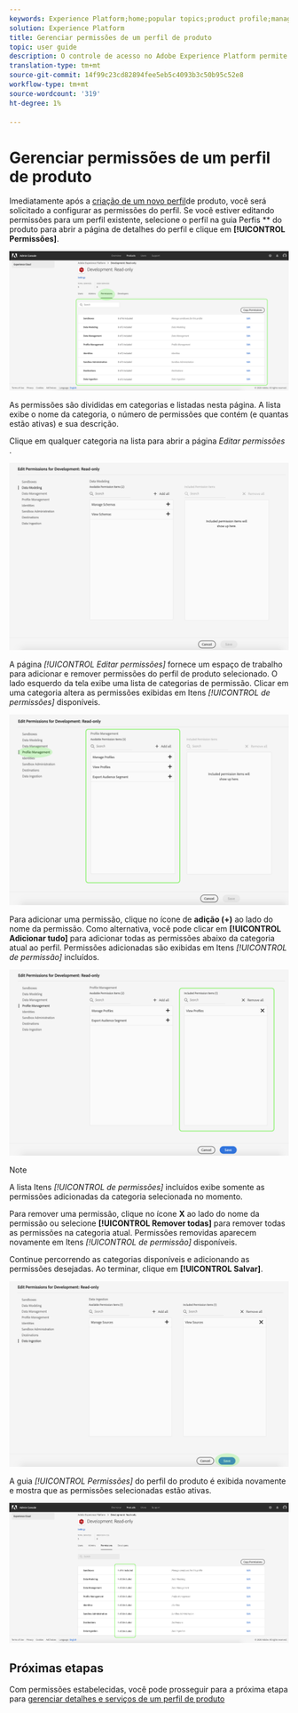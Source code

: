 ```yaml
---
keywords: Experience Platform;home;popular topics;product profile;manage permissions
solution: Experience Platform
title: Gerenciar permissões de um perfil de produto
topic: user guide
description: O controle de acesso no Adobe Experience Platform permite gerenciar funções e permissões para vários recursos da plataforma usando o Adobe Admin Console. Este documento serve como um guia para gerenciar permissões de um perfil de produto para Plataforma.
translation-type: tm+mt
source-git-commit: 14f99c23cd82894fee5eb5c4093b3c50b95c52e8
workflow-type: tm+mt
source-wordcount: '319'
ht-degree: 1%

---
```



# Gerenciar permissões de um perfil de produto

Imediatamente após a [criação de um novo perfil](#create-a-new-product-profile)de produto, você será solicitado a configurar as permissões do perfil. Se você estiver editando permissões para um perfil existente, selecione o perfil na guia Perfis ** do produto para abrir a página de detalhes do perfil e clique em **[!UICONTROL Permissões]**.

![Permissões de perfil](../images/profile-permissions.png)

As permissões são divididas em categorias e listadas nesta página. A lista exibe o nome da categoria, o número de permissões que contém (e quantas estão ativas) e sua descrição.

Clique em qualquer categoria na lista para abrir a página *Editar permissões* .

![editar permissões](../images/edit-permissions.png)

A página *[!UICONTROL Editar permissões]* fornece um espaço de trabalho para adicionar e remover permissões do perfil de produto selecionado. O lado esquerdo da tela exibe uma lista de categorias de permissão. Clicar em uma categoria altera as permissões exibidas em Itens *[!UICONTROL de permissões]* disponíveis.

![change-permissions-categoria](../images/change-permissions-category.png)

Para adicionar uma permissão, clique no ícone de **adição (+)** ao lado do nome da permissão. Como alternativa, você pode clicar em **[!UICONTROL Adicionar tudo]** para adicionar todas as permissões abaixo da categoria atual ao perfil. Permissões adicionadas são exibidas em Itens *[!UICONTROL de permissão]* incluídos.

![add-permissions](../images/add-permissions.png)

>[!NOTE]
>
>A lista Itens *[!UICONTROL de permissões]* incluídos exibe somente as permissões adicionadas da categoria selecionada no momento.

Para remover uma permissão, clique no ícone **X** ao lado do nome da permissão ou selecione **[!UICONTROL Remover todas]** para remover todas as permissões na categoria atual. Permissões removidas aparecem novamente em Itens *[!UICONTROL de permissão]* disponíveis.

Continue percorrendo as categorias disponíveis e adicionando as permissões desejadas. Ao terminar, clique em **[!UICONTROL Salvar]**.

![permissões-conclusão](../images/permissions-finish.png)

A guia *[!UICONTROL Permissões]* do perfil do produto é exibida novamente e mostra que as permissões selecionadas estão ativas.

![permissões adicionadas](../images/added-permissions.png)

## Próximas etapas

Com permissões estabelecidas, você pode prosseguir para a próxima etapa para [gerenciar detalhes e serviços de um perfil de produto](details-and-services.md)